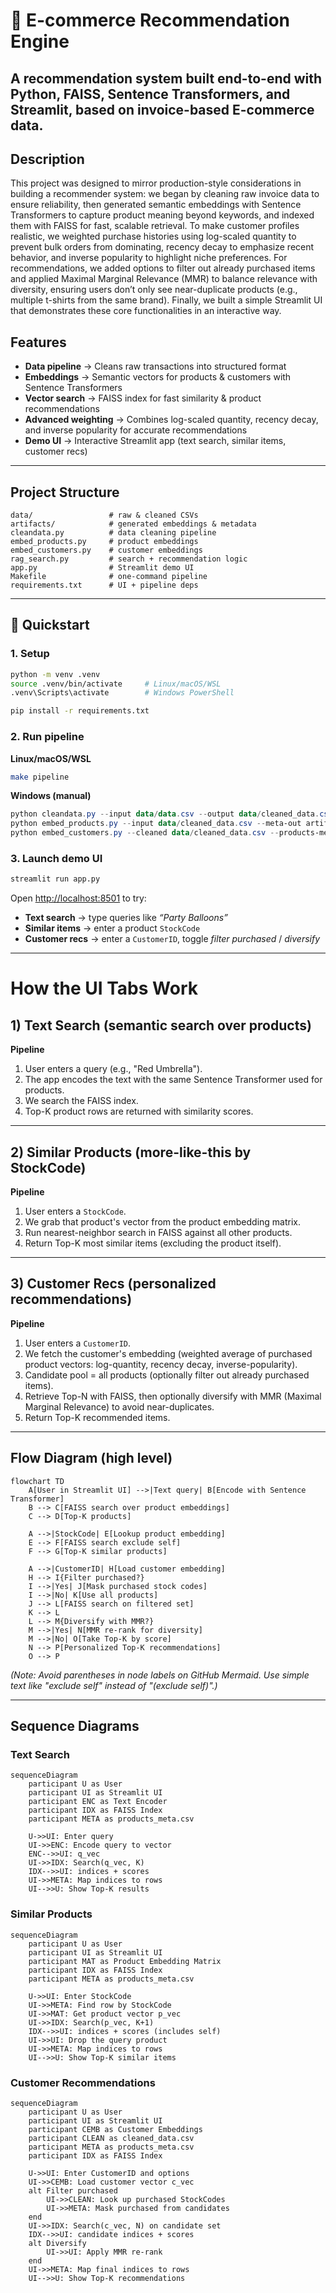 # 🛒 E-commerce Recommendation Engine
A recommendation system built end-to-end with **Python, FAISS, Sentence Transformers, and Streamlit**, based on invoice-based E-commerce data.
---
## Description
This project was designed to mirror production-style considerations in building a recommender system: we began by cleaning raw invoice data to ensure reliability, then generated semantic embeddings with Sentence Transformers to capture product meaning beyond keywords, and indexed them with FAISS for fast, scalable retrieval. To make customer profiles realistic, we weighted purchase histories using log-scaled quantity to prevent bulk orders from dominating, recency decay to emphasize recent behavior, and inverse popularity to highlight niche preferences. For recommendations, we added options to filter out already purchased items and applied Maximal Marginal Relevance (MMR) to balance relevance with diversity, ensuring users don’t only see near-duplicate products (e.g., multiple t-shirts from the same brand). Finally, we built a simple Streamlit UI that demonstrates these core functionalities in an interactive way.

## Features
- **Data pipeline** → Cleans raw transactions into structured format  
- **Embeddings** → Semantic vectors for products & customers with Sentence Transformers  
- **Vector search** → FAISS index for fast similarity & product recommendations  
- **Advanced weighting** → Combines log-scaled quantity, recency decay, and inverse popularity for accurate recommendations  
- **Demo UI** → Interactive Streamlit app (text search, similar items, customer recs)  

---

## Project Structure
```text
data/                 # raw & cleaned CSVs
artifacts/            # generated embeddings & metadata
cleandata.py          # data cleaning pipeline
embed_products.py     # product embeddings
embed_customers.py    # customer embeddings
rag_search.py         # search + recommendation logic
app.py                # Streamlit demo UI
Makefile              # one-command pipeline 
requirements.txt      # UI + pipeline deps
```

---

## 🚀 Quickstart

### 1. Setup
```bash
python -m venv .venv
source .venv/bin/activate     # Linux/macOS/WSL
.venv\Scripts\activate        # Windows PowerShell

pip install -r requirements.txt
```

### 2. Run pipeline

**Linux/macOS/WSL**
```bash
make pipeline
```

**Windows (manual)**
```powershell
python cleandata.py --input data/data.csv --output data/cleaned_data.csv
python embed_products.py --input data/cleaned_data.csv --meta-out artifacts/products_meta.csv --emb-out artifacts/product_embeddings.npy
python embed_customers.py --cleaned data/cleaned_data.csv --products-meta artifacts/products_meta.csv --product-emb artifacts/product_embeddings.npy --customers-meta-out artifacts/customers_meta.csv --customer-emb-out artifacts/customer_embeddings.npy
```

### 3. Launch demo UI
```bash
streamlit run app.py
```

Open [http://localhost:8501](http://localhost:8501) to try:

- **Text search** → type queries like *“Party Balloons”*  
- **Similar items** → enter a product `StockCode`  
- **Customer recs** → enter a `CustomerID`, toggle *filter purchased* / *diversify*  

---

# How the UI Tabs Work

## 1) Text Search (semantic search over products)
**Pipeline**
1. User enters a query (e.g., "Red Umbrella").
2. The app encodes the text with the same Sentence Transformer used for products.
3. We search the FAISS index.
4. Top-K product rows are returned with similarity scores.

---

## 2) Similar Products (more-like-this by StockCode)
**Pipeline**
1. User enters a `StockCode`.
2. We grab that product's vector from the product embedding matrix.
3. Run nearest-neighbor search in FAISS against all other products.
4. Return Top-K most similar items (excluding the product itself).

---

## 3) Customer Recs (personalized recommendations)
**Pipeline**
1. User enters a `CustomerID`.
2. We fetch the customer's embedding (weighted average of purchased product vectors: log-quantity, recency decay, inverse-popularity).
3. Candidate pool = all products (optionally filter out already purchased items).
4. Retrieve Top-N with FAISS, then optionally diversify with MMR (Maximal Marginal Relevance) to avoid near-duplicates.
5. Return Top-K recommended items.

---

## Flow Diagram (high level)

```mermaid
flowchart TD
    A[User in Streamlit UI] -->|Text query| B[Encode with Sentence Transformer]
    B --> C[FAISS search over product embeddings]
    C --> D[Top-K products]

    A -->|StockCode| E[Lookup product embedding]
    E --> F[FAISS search exclude self]
    F --> G[Top-K similar products]

    A -->|CustomerID| H[Load customer embedding]
    H --> I{Filter purchased?}
    I -->|Yes| J[Mask purchased stock codes]
    I -->|No| K[Use all products]
    J --> L[FAISS search on filtered set]
    K --> L
    L --> M{Diversify with MMR?}
    M -->|Yes| N[MMR re-rank for diversity]
    M -->|No| O[Take Top-K by score]
    N --> P[Personalized Top-K recommendations]
    O --> P
```
*(Note: Avoid parentheses in node labels on GitHub Mermaid. Use simple text like "exclude self" instead of "(exclude self)".)*

---

## Sequence Diagrams

### Text Search
```mermaid
sequenceDiagram
    participant U as User
    participant UI as Streamlit UI
    participant ENC as Text Encoder
    participant IDX as FAISS Index
    participant META as products_meta.csv

    U->>UI: Enter query
    UI->>ENC: Encode query to vector
    ENC-->>UI: q_vec
    UI->>IDX: Search(q_vec, K)
    IDX-->>UI: indices + scores
    UI->>META: Map indices to rows
    UI-->>U: Show Top-K results
```

### Similar Products
```mermaid
sequenceDiagram
    participant U as User
    participant UI as Streamlit UI
    participant MAT as Product Embedding Matrix
    participant IDX as FAISS Index
    participant META as products_meta.csv

    U->>UI: Enter StockCode
    UI->>META: Find row by StockCode
    UI->>MAT: Get product vector p_vec
    UI->>IDX: Search(p_vec, K+1)
    IDX-->>UI: indices + scores (includes self)
    UI->>UI: Drop the query product
    UI->>META: Map indices to rows
    UI-->>U: Show Top-K similar items
```

### Customer Recommendations
```mermaid
sequenceDiagram
    participant U as User
    participant UI as Streamlit UI
    participant CEMB as Customer Embeddings
    participant CLEAN as cleaned_data.csv
    participant META as products_meta.csv
    participant IDX as FAISS Index

    U->>UI: Enter CustomerID and options
    UI->>CEMB: Load customer vector c_vec
    alt Filter purchased
        UI->>CLEAN: Look up purchased StockCodes
        UI->>META: Mask purchased from candidates
    end
    UI->>IDX: Search(c_vec, N) on candidate set
    IDX-->>UI: candidate indices + scores
    alt Diversify
        UI->>UI: Apply MMR re-rank
    end
    UI->>META: Map final indices to rows
    UI-->>U: Show Top-K recommendations
```

